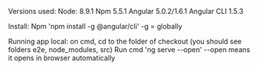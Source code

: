 Versions used:
Node: 8.9.1
Npm 5.5.1
Angular 5.0.2/1.6.1
Angular CLI 1.5.3

Install:
Npm 'npm install -g @angular/cli' -g = globally

Running app local:
on cmd, cd to the folder of checkout (you should see folders e2e, node_modules, src)
Run cmd 'ng serve --open' --open means it opens in browser automatically
